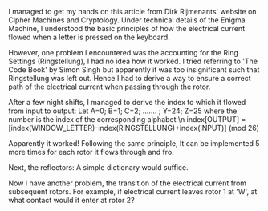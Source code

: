 I managed to get my hands on this article from Dirk Rijmenants' website on Cipher Machines and Cryptology.
Under technical details of the Enigma Machine, I understood the basic principles of how the electrical current flowed when a letter is pressed on the keyboard.

However, one problem I encountered was the accounting for the Ring Settings (Ringstellung), I had no idea how it worked. I tried referring to 'The Code Book' by Simon Singh but apparently it was too insignificant such that Ringstellung was left out.
Hence I had to derive a way to ensure a correct path of the electrical current when passing through the rotor.

After a few night shifts, I managed to derive the index to which it flowed from input to output:
Let A=0; B=1; C=2; ....... ; Y=24; Z=25 where the number is the index of the corresponding alphabet \n
index[OUTPUT] = [index(WINDOW_LETTER)-index(RINGSTELLUNG)+index(INPUT)] (mod 26)

Apparently it worked! Following the same principle, It can be implemented 5 more times for each rotor it flows through and fro.

Next, the reflectors:
A simple dictionary would suffice.

Now I have another problem, the transition of the electrical current from subsequent rotors. For example, if electrical current leaves rotor 1 at 'W', at what contact would it enter at rotor 2?

